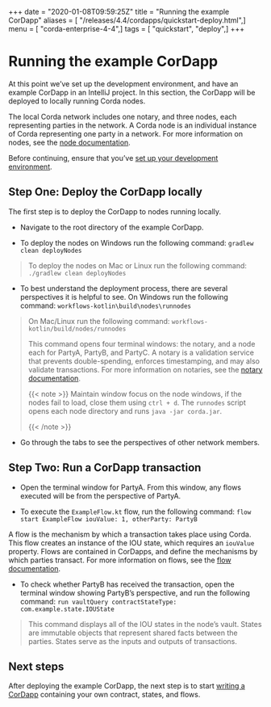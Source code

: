 +++
date = "2020-01-08T09:59:25Z"
title = "Running the example CorDapp"
aliases = [ "/releases/4.4/cordapps/quickstart-deploy.html",]
menu = [ "corda-enterprise-4-4",]
tags = [ "quickstart", "deploy",]
+++


# Running the example CorDapp

At this point we’ve set up the development environment, and have an example CorDapp in an IntelliJ project. In this section, the CorDapp will be deployed to locally running Corda nodes.

The local Corda network includes one notary, and three nodes, each representing parties in the network. A Corda node is an individual instance of Corda representing one party in a network. For more information on nodes, see the [node documentation](./key-concepts-node.html).

Before continuing, ensure that you’ve [set up your development environment](./quickstart-index.html).


## Step One: Deploy the CorDapp locally

The first step is to deploy the CorDapp to nodes running locally.


* Navigate to the root directory of the example CorDapp.


* To deploy the nodes on Windows run the following command: `gradlew clean deployNodes`


> 
> To deploy the nodes on Mac or Linux run the following command: `./gradlew clean deployNodes`


* To best understand the deployment process, there are several perspectives it is helpful to see. On Windows run the following command: `workflows-kotlin\build\nodes\runnodes`


> 
> On Mac/Linux run the following command: `workflows-kotlin/build/nodes/runnodes`
> 
> This command opens four terminal windows: the notary, and a node each for PartyA, PartyB, and PartyC. A notary is a validation service that prevents double-spending, enforces timestamping, and may also validate transactions. For more information on notaries, see the [notary documentation](./key-concepts-notaries.html).
> 
> 
> {{< note >}}
> Maintain window focus on the node windows, if the nodes fail to load, close them using `ctrl + d`. The `runnodes` script opens each node directory and runs `java -jar corda.jar`.
> 
> {{< /note >}}

* Go through the tabs to see the perspectives of other network members.



## Step Two: Run a CorDapp transaction


* Open the terminal window for PartyA. From this window, any flows executed will be from the perspective of PartyA.


* To execute the `ExampleFlow.kt` flow, run the following command: `flow start ExampleFlow iouValue: 1, otherParty: PartyB`

A flow is the mechanism by which a transaction takes place using Corda. This flow creates an instance of the IOU state, which requires an `iouValue` property. Flows are contained in CorDapps, and define the mechanisms by which parties transact. For more information on flows, see the [flow documentation](key-concepts-flows.html).


* To check whether PartyB has received the transaction, open the terminal window showing PartyB’s perspective, and run the following command: `run vaultQuery contractStateType: com.example.state.IOUState`


> 
> This command displays all of the IOU states in the node’s vault. States are immutable objects that represent shared facts between the parties. States serve as the inputs and outputs of transactions.


## Next steps

After deploying the example CorDapp, the next step is to start [writing a CorDapp](./quickstart-build.html) containing your own contract, states, and flows.


